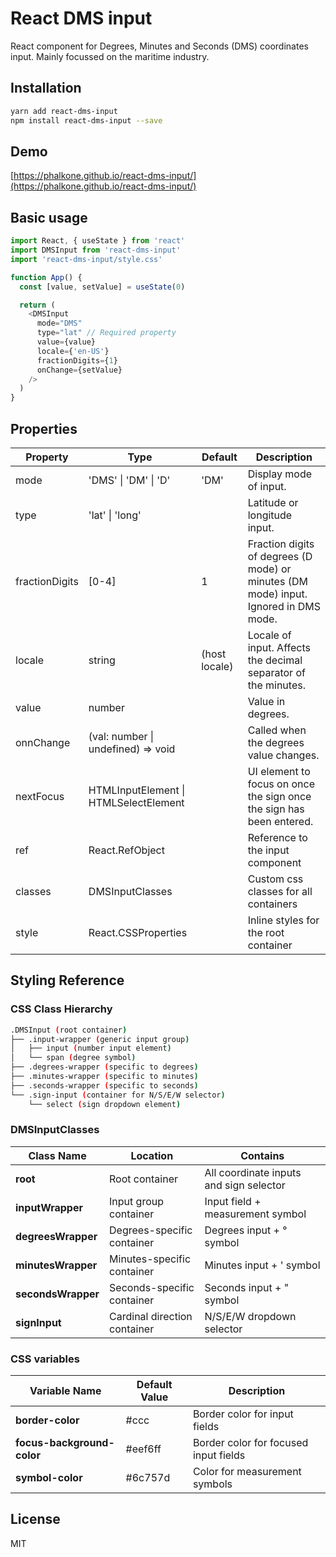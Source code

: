 # React DMS input

React component for Degrees, Minutes and Seconds (DMS) coordinates input. Mainly focussed on the maritime industry.

## Installation

```sh
yarn add react-dms-input
npm install react-dms-input --save
```

## Demo

[https://phalkone.github.io/react-dms-input/](https://phalkone.github.io/react-dms-input/)

## Basic usage

```javascript
import React, { useState } from 'react'
import DMSInput from 'react-dms-input'
import 'react-dms-input/style.css'

function App() {
  const [value, setValue] = useState(0)

  return (
    <DMSInput
      mode="DMS"
      type="lat" // Required property
      value={value}
      locale={'en-US'}
      fractionDigits={1}
      onChange={setValue}
    />
  )
}
```

## Properties

| Property       | Type                                  | Default       | Description                                                                          |
| -------------- | ------------------------------------- | ------------- | ------------------------------------------------------------------------------------ |
| mode           | 'DMS' \| 'DM' \| 'D'                  | 'DM'          | Display mode of input.                                                               |
| type           | 'lat' \| 'long'                       |               | Latitude or longitude input.                                                         |
| fractionDigits | [0-4]                                 | 1             | Fraction digits of degrees (D mode) or minutes (DM mode) input. Ignored in DMS mode. |
| locale         | string                                | (host locale) | Locale of input. Affects the decimal separator of the minutes.                       |
| value          | number                                |               | Value in degrees.                                                                    |
| onnChange      | (val: number \| undefined) => void    |               | Called when the degrees value changes.                                               |
| nextFocus      | HTMLInputElement \| HTMLSelectElement |               | UI element to focus on once the sign once the sign has been entered.                 |
| ref            | React.RefObject                       |               | Reference to the input component                                                     |
| classes        | DMSInputClasses                       |               | Custom css classes for all containers                                                |
| style          | React.CSSProperties                   |               | Inline styles for the root container                                                 |

## Styling Reference

### CSS Class Hierarchy

```bash
.DMSInput (root container)
├── .input-wrapper (generic input group)
│   ├── input (number input element)
│   └── span (degree symbol)
├── .degrees-wrapper (specific to degrees)
├── .minutes-wrapper (specific to minutes)
├── .seconds-wrapper (specific to seconds)
└── .sign-input (container for N/S/E/W selector)
    └── select (sign dropdown element)
```

### DMSInputClasses

| Class Name         | Location                     | Contains                                |
| ------------------ | ---------------------------- | --------------------------------------- |
| **root**           | Root container               | All coordinate inputs and sign selector |
| **inputWrapper**   | Input group container        | Input field + measurement symbol        |
| **degreesWrapper** | Degrees-specific container   | Degrees input + ° symbol                |
| **minutesWrapper** | Minutes-specific container   | Minutes input + ' symbol                |
| **secondsWrapper** | Seconds-specific container   | Seconds input + " symbol                |
| **signInput**      | Cardinal direction container | N/S/E/W dropdown selector               |

### CSS variables

| Variable Name              | Default Value | Description                           |
| -------------------------- | ------------- | ------------------------------------- |
| **border-color**           | #ccc          | Border color for input fields         |
| **focus-background-color** | #eef6ff       | Border color for focused input fields |
| **symbol-color**           | #6c757d       | Color for measurement symbols         |

## License

MIT

